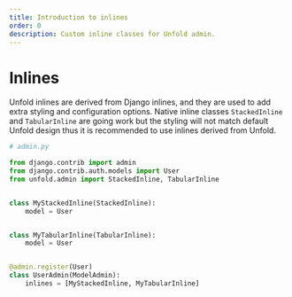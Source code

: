 ```yaml
---
title: Introduction to inlines
order: 0
description: Custom inline classes for Unfold admin.
---
```


# Inlines

Unfold inlines are derived from Django inlines, and they are used to add extra styling and configuration options. Native inline classes `StackedInline` and `TabularInline` are going work but the styling will not match default Unfold design thus it is recommended to use inlines derived from Unfold.

```python
# admin.py

from django.contrib import admin
from django.contrib.auth.models import User
from unfold.admin import StackedInline, TabularInline


class MyStackedInline(StackedInline):
    model = User


class MyTabularInline(TabularInline):
    model = User


@admin.register(User)
class UserAdmin(ModelAdmin):
    inlines = [MyStackedInline, MyTabularInline]
```
